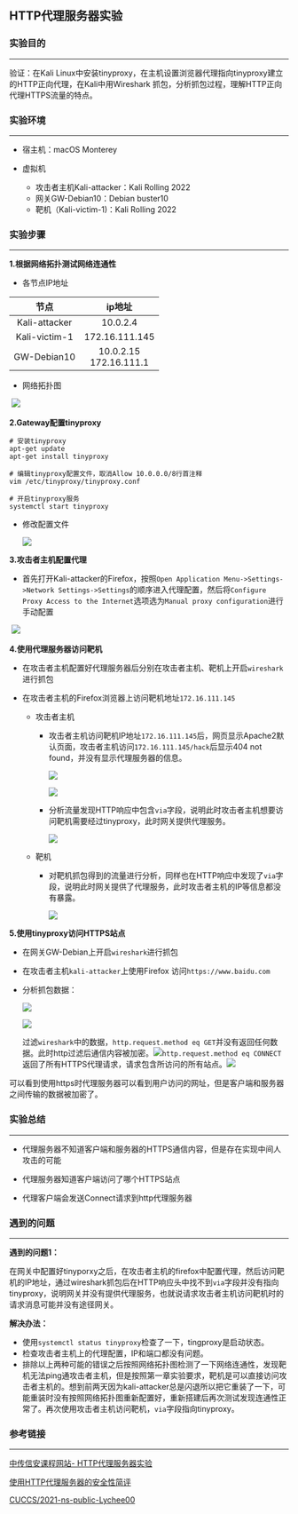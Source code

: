 ## HTTP代理服务器实验

### 实验目的

---

验证：在Kali Linux中安装tinyproxy，在主机设置浏览器代理指向tinyproxy建立的HTTP正向代理，在Kali中用Wireshark 抓包，分析抓包过程，理解HTTP正向代理HTTPS流量的特点。

### 实验环境

---

* 宿主机：macOS Monterey

* 虚拟机
  * 攻击者主机Kali-attacker：Kali Rolling 2022
  * 网关GW-Debian10：Debian buster10
  * 靶机（Kali-victim-1)：Kali Rolling 2022

### 实验步骤

---

**1.根据网络拓扑测试网络连通性**

* 各节点IP地址

|     节点      |          ip地址           |
| :-----------: | :-----------------------: |
| Kali-attacker |         10.0.2.4          |
| Kali-victim-1 |      172.16.111.145       |
|  GW-Debian10  | 10.0.2.15<br>172.16.111.1 |

* 网络拓扑图

​		![](./图片/网络拓扑图.png)

**2.Gateway配置tinyproxy**

```shell
# 安装tinyproxy
apt-get update 
apt-get install tinyproxy

# 编辑tinyproxy配置文件，取消Allow 10.0.0.0/8行首注释
vim /etc/tinyproxy/tinyproxy.conf

# 开启tinyproxy服务
systemctl start tinyproxy
```

* 修改配置文件

  ![](./图片/修改tinyproxy配置文件.png)

**3.攻击者主机配置代理**

* 首先打开Kali-attacker的Firefox，按照`Open Application Menu->Settings->Network Settings->Settings`的顺序进入代理配置，然后将`Configure Proxy Access to the Internet`选项选为`Manual proxy configuration`进行手动配置

​		![](./图片/kali-attacker配置代理.png)

**4.使用代理服务器访问靶机**

* 在攻击者主机配置好代理服务器后分别在攻击者主机、靶机上开启`wireshark`进行抓包

* 在攻击者主机的Firefox浏览器上访问靶机地址`172.16.111.145`

  * 攻击者主机

    * 攻击者主机访问靶机IP地址`172.16.111.145`后，网页显示Apache2默认页面，攻击者主机访问`172.16.111.145/hack`后显示404 not found，并没有显示代理服务器的信息。

      ![](./图片/kali-attatcker访问靶机（2）.png)

      ![](./图片/404not_found.png)

    * 分析流量发现HTTP响应中包含`via`字段，说明此时攻击者主机想要访问靶机需要经过tinyproxy，此时网关提供代理服务。

      ![](./图片/kali-attcaker抓包分析.png)

  * 靶机

    * 对靶机抓包得到的流量进行分析，同样也在HTTP响应中发现了`via`字段，说明此时网关提供了代理服务，此时攻击者主机的IP等信息都没有暴露。

      ![](./图片/kali-victim-1抓包分析.png)



**5.使用tinyproxy访问HTTPS站点**

* 在网关GW-Debian上开启`wireshark`进行抓包

* 在攻击者主机`kali-attacker`上使用Firefox 访问`https://www.baidu.com`

* 分析抓包数据：

  ![](./图片/访问https抓包数据.png)

  ![](./图片/https抓包.png)

  过滤`wireshark`中的数据，`http.request.method eq GET`并没有返回任何数据。此时http过滤后通信内容被加密。![](./图片/HTTP_GET代理请求.png)`http.request.method eq CONNECT`返回了所有HTTPS代理请求，请求包含所访问的所有站点。![](./图片/HTTPS代理请求.png)

​		可以看到使用https时代理服务器可以看到用户访问的网址，但是客户端和服务器之间传输的数据被加密了。

### 实验总结

---

* 代理服务器不知道客户端和服务器的HTTPS通信内容，但是存在实现中间人攻击的可能

* 代理服务器知道客户端访问了哪个HTTPS站点
* 代理客户端会发送Connect请求到http代理服务器

### 遇到的问题

---

**遇到的问题1：**

在网关中配置好tinyporxy之后，在攻击者主机的firefox中配置代理，然后访问靶机的IP地址，通过wireshark抓包后在HTTP响应头中找不到`via`字段并没有指向tinyproxy，说明网关并没有提供代理服务，也就说请求攻击者主机访问靶机时的请求消息可能并没有途径网关。

**解决办法：**

* 使用`systemctl status tinyproxy`检查了一下，tingproxy是启动状态。
* 检查攻击者主机上的代理配置，IP和端口都没有问题。
* 排除以上两种可能的错误之后按照网络拓扑图检测了一下网络连通性，发现靶机无法ping通攻击者主机，但是按照第一章实验要求，靶机是可以直接访问攻击者主机的。想到前两天因为kali-attacker总是闪退所以把它重装了一下，可能重装时没有按照网络拓扑图重新配置好，重新搭建后再次测试发现连通性正常了。再次使用攻击者主机访问靶机，`via`字段指向tinyproxy。

### 参考链接

---

[中传信安课程网站- HTTP代理服务器实验](https://c4pr1c3.github.io/cuc-ns/chap0x03/exp.html)

[使用HTTP代理服务器的安全性简评](https://www.williamlong.info/archives/2210.html)

[CUCCS/2021-ns-public-Lychee00](https://github.com/CUCCS/2021-ns-public-Lychee00/blob/chap0x03/chap0x03/report03.md)

